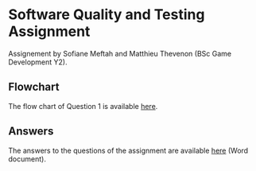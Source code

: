 # Software Quality and Testing Assignment

Assignement by Sofiane Meftah and Matthieu Thevenon (BSc Game Development Y2).

## Flowchart
The flow chart of Question 1 is available [here](https://github.com/S00244768/sqat_testing_assignment/blob/master/Flowgraph.drawio.png).

## Answers

The answers to the questions of the assignment are available [here](https://github.com/S00244768/sqat_testing_assignment/blob/master/Answer%20Sheet.docx) (Word document).
